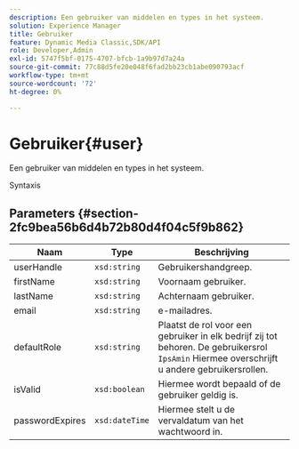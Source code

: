 ```yaml
---
description: Een gebruiker van middelen en types in het systeem.
solution: Experience Manager
title: Gebruiker
feature: Dynamic Media Classic,SDK/API
role: Developer,Admin
exl-id: 5747f5bf-0175-4707-bfcb-1a9b97d7a24a
source-git-commit: 77c88d5fe20e048f6fad2bb23cb1abe090793acf
workflow-type: tm+mt
source-wordcount: '72'
ht-degree: 0%

---
```


# Gebruiker{#user}

Een gebruiker van middelen en types in het systeem.

Syntaxis

## Parameters {#section-2fc9bea56b6d4b72b80d4f04c5f9b862}

| Naam | Type | Beschrijving |
|---|---|---|
| userHandle | `xsd:string` | Gebruikershandgreep. |
| firstName | `xsd:string` | Voornaam gebruiker. |
| lastName | `xsd:string` | Achternaam gebruiker. |
| email | `xsd:string` | e-mailadres. |
| defaultRole | `xsd:string` | Plaatst de rol voor een gebruiker in elk bedrijf zij tot behoren. De gebruikersrol `IpsAmin` Hiermee overschrijft u andere gebruikersrollen. |
| isValid | `xsd:boolean` | Hiermee wordt bepaald of de gebruiker geldig is. |
| passwordExpires | `xsd:dateTime` | Hiermee stelt u de vervaldatum van het wachtwoord in. |
